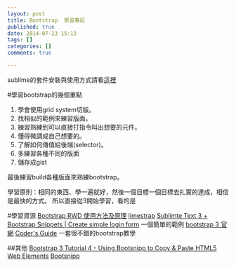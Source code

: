```yaml
---
layout: post
title: Bootstrap  學習筆記
published: true
date: 2014-07-23 15:13
tags: []
categories: []
comments: true

---
```

sublime的套件安裝與使用方式請看[這裡](http://bombertw.logdown.com/posts/2014/07/17/web-tools-sublime-3)

#學習bootstrap的幾個重點
1. 學會使用grid system切版。
2. 找相似的範例來練習版面。
3. 練習熟練到可以直接打指令叫出想要的元件。
4. 懂得微調成自己想要的。
5. 了解如何傳值給後端(selector)。
6. 多練習各種不同的版面
7. 儲存成gist

最後練習build各種版面來熟練bootstrap。

學習原則：相同的東西、學一遍就好，然後一個目標一個目標去扎實的達成，相信是最快的方式。
所以直接從3開始學習，看的是

#學習資源
[Bootstrap RWD 使用方法及原理](http://kimix.name/bootstrap-rwd-%E4%BD%BF%E7%94%A8%E6%96%B9%E6%B3%95%E5%8F%8A%E5%8E%9F%E7%90%86/)
[limestrap](http://limestrap.blogspot.tw/)
[Sublimte Text 3 + Bootstrap Snippets | Create simple login form](https://www.youtube.com/watch?v=VWp6J7Q59KE)
一個簡單的範例
[bootstrap 3 官網](http://getbootstrap.com/)
[Coder's Guide](https://coders-guide.com/course.php?c=bootstrap-3)
一套很不錯的bootstrap教學

##其他
[Bootstrap 3 Tutorial 4 - Using Bootsnipp to Copy & Paste HTML5 Web Elements](https://www.youtube.com/watch?v=u9CsdaFBw6o&list=PLK6iOan9XxVmDTKUWj3i3T3MoJn5j3eEO&index=4)
[Bootsnipp](http://bootsnipp.com/)





